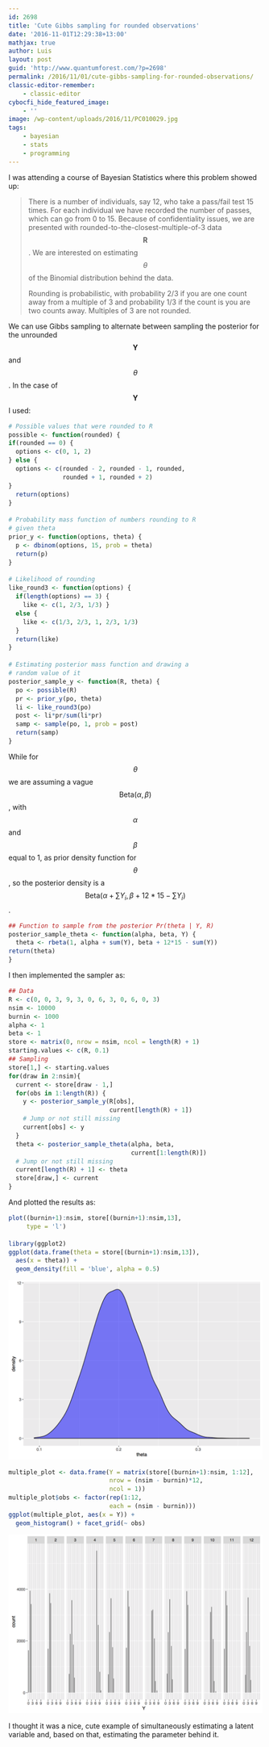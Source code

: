 ```yaml
---
id: 2698
title: 'Cute Gibbs sampling for rounded observations'
date: '2016-11-01T12:29:38+13:00'
mathjax: true
author: Luis
layout: post
guid: 'http://www.quantumforest.com/?p=2698'
permalink: /2016/11/01/cute-gibbs-sampling-for-rounded-observations/
classic-editor-remember:
    - classic-editor
cybocfi_hide_featured_image:
    - ''
image: /wp-content/uploads/2016/11/PC010029.jpg
tags:
    - bayesian
    - stats
    - programming
---
```


I was attending a course of Bayesian Statistics where this problem showed up:

> There is a number of individuals, say 12, who take a pass/fail test 15 times. For each individual we have recorded the number of passes, which can go from 0 to 15. Because of confidentiality issues, we are presented with rounded-to-the-closest-multiple-of-3 data $$\mathbf{R}$$. We are interested on estimating $$\theta$$ of the Binomial distribution behind the data.
> 
> Rounding is probabilistic, with probability 2/3 if you are one count away from a multiple of 3 and probability 1/3 if the count is you are two counts away. Multiples of 3 are not rounded.

We can use Gibbs sampling to alternate between sampling the posterior for the unrounded $$\mathbf{Y}$$ and $$\theta$$. In the case of $$\mathbf{Y}$$ I used:

```R
# Possible values that were rounded to R
possible <- function(rounded) {
if(rounded == 0) {
  options <- c(0, 1, 2)
} else {
  options <- c(rounded - 2, rounded - 1, rounded,
               rounded + 1, rounded + 2)
}
  return(options)
}

# Probability mass function of numbers rounding to R
# given theta
prior_y <- function(options, theta) {
  p <- dbinom(options, 15, prob = theta)
  return(p)
}

# Likelihood of rounding
like_round3 <- function(options) {
  if(length(options) == 3) {
    like <- c(1, 2/3, 1/3) }
  else {
    like <- c(1/3, 2/3, 1, 2/3, 1/3)
  }
  return(like)
}

# Estimating posterior mass function and drawing a
# random value of it
posterior_sample_y <- function(R, theta) {
  po <- possible(R)
  pr <- prior_y(po, theta)
  li <- like_round3(po)
  post <- li*pr/sum(li*pr)
  samp <- sample(po, 1, prob = post)
  return(samp)
}
```

While for $$\theta$$ we are assuming a vague $$\mbox{Beta}(\alpha, \beta)$$, with $$\alpha$$ and $$\beta$$ equal to 1, as prior density function for $$\theta$$, so the posterior density is a $$\mbox{Beta}(\alpha + \sum Y_i, \beta + 12*15 - \sum Y_i)$$.

```R
## Function to sample from the posterior Pr(theta | Y, R)
posterior_sample_theta <- function(alpha, beta, Y) {
  theta <- rbeta(1, alpha + sum(Y), beta + 12*15 - sum(Y))
return(theta)
}
```

I then implemented the sampler as:

```R
## Data
R <- c(0, 0, 3, 9, 3, 0, 6, 3, 0, 6, 0, 3)
nsim <- 10000
burnin <- 1000
alpha <- 1
beta <- 1
store <- matrix(0, nrow = nsim, ncol = length(R) + 1)
starting.values <- c(R, 0.1)
## Sampling
store[1,] <- starting.values
for(draw in 2:nsim){
  current <- store[draw - 1,]
  for(obs in 1:length(R)) {
    y <- posterior_sample_y(R[obs], 
                            current[length(R) + 1])
    # Jump or not still missing
    current[obs] <- y
  }
  theta <- posterior_sample_theta(alpha, beta, 
                                  current[1:length(R)])
  # Jump or not still missing
  current[length(R) + 1] <- theta
  store[draw,] <- current
}
```

And plotted the results as:

```R
plot((burnin+1):nsim, store[(burnin+1):nsim,13], 
     type = 'l')

library(ggplot2)
ggplot(data.frame(theta = store[(burnin+1):nsim,13]), 
  aes(x = theta)) + 
  geom_density(fill = 'blue', alpha = 0.5)
```

![Posterior density for Binomials's theta.](/assets/images/theta_density.png)

```R
multiple_plot <- data.frame(Y = matrix(store[(burnin+1):nsim, 1:12],
                            nrow = (nsim - burnin)*12,
                            ncol = 1))
multiple_plot$obs <- factor(rep(1:12, 
                            each = (nsim - burnin)))
ggplot(multiple_plot, aes(x = Y)) + 
  geom_histogram() + facet_grid(~ obs)
```

![Posterior mass for each rounded observation.](/assets/images/y_mass.png)

I thought it was a nice, cute example of simultaneously estimating a latent variable and, based on that, estimating the parameter behind it.
